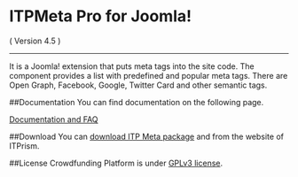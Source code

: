 ITPMeta Pro for Joomla! 
==========================
( Version 4.5 )
- - -

It is a Joomla! extension that puts meta tags into the site code. The component provides a list with predefined and popular meta tags. There are Open Graph, Facebook, Google, Twitter Card and other semantic tags.

##Documentation
You can find documentation on the following page.

[Documentation and FAQ](http://itprism.com/help/32-itpmeta-opengraph-documentation-faq)

##Download
You can [download ITP Meta package](http://itprism.com/free-joomla-extensions/others/open-graph-meta) and from the website of ITPrism.

##License
Crowdfunding Platform is under [GPLv3 license](http://www.gnu.org/licenses/gpl-3.0.en.html).